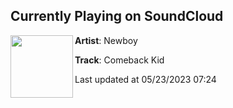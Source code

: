 ## Currently Playing on SoundCloud

[<img align="left" width="100" src="https://i1.sndcdn.com/artworks-9oHHY9yIutnazUgm-nForyw-t500x500.jpg">](https://soundcloud.com/newboyy/comeback-kid-2?in=newboyy/sets/dark-moon-goth-ep)

**Artist**: Newboy 

**Track**: Comeback Kid

Last updated at 05/23/2023 07:24

